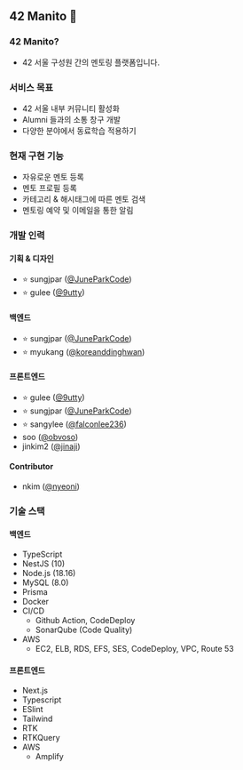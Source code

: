 ## 42 Manito 👋
### 42 Manito?
- 42 서울 구성원 간의 멘토링 플랫폼입니다.
### 서비스 목표
- 42 서울 내부 커뮤니티 활성화
- Alumni 들과의 소통 창구 개발
- 다양한 분야에서 동료학습 적용하기
### 현재 구현 기능
- 자유로운 멘토 등록
- 멘토 프로필 등록
- 카테고리 & 해시태그에 따른 멘토 검색
- 멘토링 예약 및 이메일을 통한 알림

### 개발 인력
#### 기획 & 디자인
- ⭐️ sungjpar ([@JuneParkCode](https://github.com/JuneParkCode))
- ⭐️ gulee ([@9utty](https://github.com/9utty))
#### 백엔드
- ⭐️ sungjpar ([@JuneParkCode](https://github.com/JuneParkCode))
- ⭐️ myukang ([@koreanddinghwan](https://github.com/koreanddinghwan))
#### 프론트엔드
- ⭐️ gulee ([@9utty](https://github.com/9utty))
- ⭐️ sungjpar ([@JuneParkCode](https://github.com/JuneParkCode))
- ⭐️ sangylee ([@falconlee236](https://github.com/falconlee236))
- soo ([@obvoso](https://github.com/obvoso))
- jinkim2 ([@jinaji](https://github.com/jinaji))

#### Contributor
- nkim ([@nyeoni](https://github.com/nyeoni))
### 기술 스택
#### 백엔드
- TypeScript
- NestJS (10)
- Node.js (18.16)
- MySQL (8.0)
- Prisma
- Docker
- CI/CD
  - Github Action, CodeDeploy
  - SonarQube (Code Quality)
- AWS
  - EC2, ELB, RDS, EFS, SES, CodeDeploy, VPC, Route 53
#### 프론트엔드
- Next.js
- Typescript
- ESlint
- Tailwind
- RTK
- RTKQuery
- AWS
  - Amplify
<!--

**Here are some ideas to get you started:**

🙋‍♀️ A short introduction - what is your organization all about?
🌈 Contribution guidelines - how can the community get involved?
👩‍💻 Useful resources - where can the community find your docs? Is there anything else the community should know?
🍿 Fun facts - what does your team eat for breakfast?
🧙 Remember, you can do mighty things with the power of [Markdown](https://docs.github.com/github/writing-on-github/getting-started-with-writing-and-formatting-on-github/basic-writing-and-formatting-syntax)
-->
